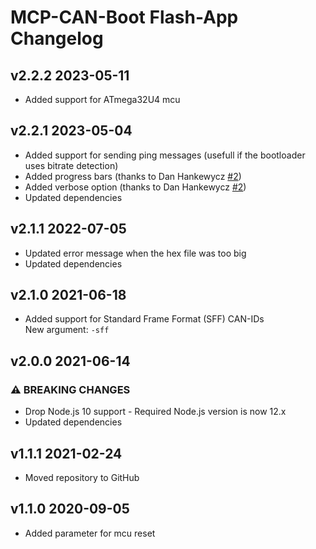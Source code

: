 # MCP-CAN-Boot Flash-App Changelog

## v2.2.2 2023-05-11

* Added support for ATmega32U4 mcu

## v2.2.1 2023-05-04

* Added support for sending ping messages (usefull if the bootloader uses bitrate detection)
* Added progress bars (thanks to Dan Hankewycz [#2](https://github.com/crycode-de/mcp-can-boot-flash-app/pull/2))
* Added verbose option (thanks to Dan Hankewycz [#2](https://github.com/crycode-de/mcp-can-boot-flash-app/pull/2))
* Updated dependencies

## v2.1.1 2022-07-05

* Updated error message when the hex file was too big
* Updated dependencies

## v2.1.0 2021-06-18

* Added support for Standard Frame Format (SFF) CAN-IDs  
  New argument: `-sff`

## v2.0.0 2021-06-14

### ⚠ BREAKING CHANGES

* Drop Node.js 10 support - Required Node.js version is now 12.x
* Updated dependencies

## v1.1.1 2021-02-24

* Moved repository to GitHub

## v1.1.0 2020-09-05

* Added parameter for mcu reset
